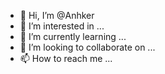 - 👋 Hi, I’m @Anhker
- 👀 I’m interested in ...
- 🌱 I’m currently learning ...
- 💞️ I’m looking to collaborate on ...
- 📫 How to reach me ...

<!---
Anhker/Anhker is a ✨ special ✨ repository because its `README.md` (this file) appears on your GitHub profile.
You can click the Preview link to take a look at your changes.
--->

